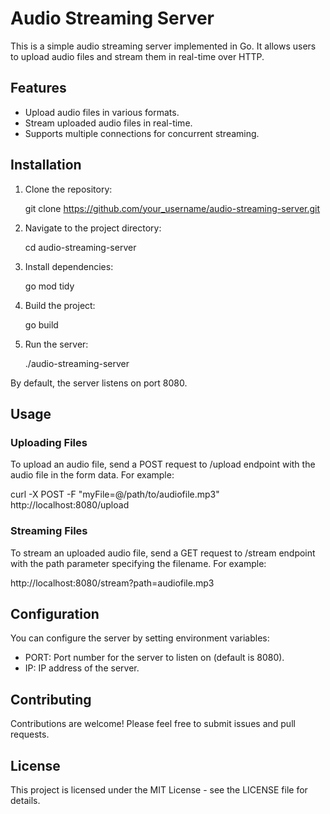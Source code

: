 # Audio Streaming Server

This is a simple audio streaming server implemented in Go. It allows users to upload audio files and stream them in real-time over HTTP.

## Features

- Upload audio files in various formats.
- Stream uploaded audio files in real-time.
- Supports multiple connections for concurrent streaming.

## Installation

1. Clone the repository:

   git clone https://github.com/your_username/audio-streaming-server.git

2. Navigate to the project directory:

   cd audio-streaming-server

3. Install dependencies:

   go mod tidy

4. Build the project:

   go build

5. Run the server:

   ./audio-streaming-server

By default, the server listens on port 8080.

## Usage

### Uploading Files

To upload an audio file, send a POST request to /upload endpoint with the audio file in the form data. For example:

   curl -X POST -F "myFile=@/path/to/audiofile.mp3" http://localhost:8080/upload

### Streaming Files

To stream an uploaded audio file, send a GET request to /stream endpoint with the path parameter specifying the filename. For example:

   http://localhost:8080/stream?path=audiofile.mp3

## Configuration

You can configure the server by setting environment variables:

- PORT: Port number for the server to listen on (default is 8080).
- IP: IP address of the server.

## Contributing

Contributions are welcome! Please feel free to submit issues and pull requests.

## License

This project is licensed under the MIT License - see the LICENSE file for details.
